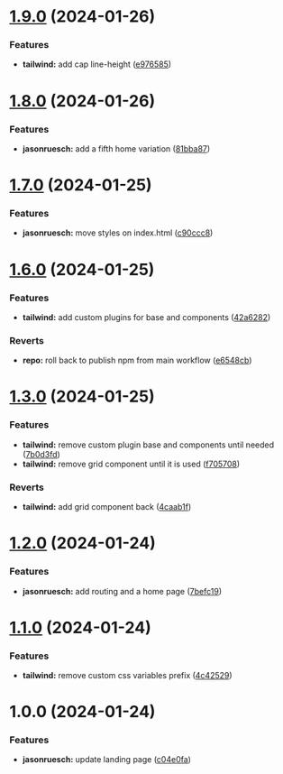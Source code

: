 # [1.9.0](https://github.com/jasonruesch/jasonruesch/compare/tailwind-v1.8.0...tailwind-v1.9.0) (2024-01-26)


### Features

* **tailwind:** add cap line-height ([e976585](https://github.com/jasonruesch/jasonruesch/commit/e976585e838a804ed2e376825e8933836af275be))

# [1.8.0](https://github.com/jasonruesch/jasonruesch/compare/tailwind-v1.7.0...tailwind-v1.8.0) (2024-01-26)


### Features

* **jasonruesch:** add a fifth home variation ([81bba87](https://github.com/jasonruesch/jasonruesch/commit/81bba87b5fd27a1f0034284b0abaa9a45320f108))

# [1.7.0](https://github.com/jasonruesch/jasonruesch/compare/tailwind-v1.6.0...tailwind-v1.7.0) (2024-01-25)


### Features

* **jasonruesch:** move styles on index.html ([c90ccc8](https://github.com/jasonruesch/jasonruesch/commit/c90ccc89329d1c732c4179f88bdb5c3bdbc1a4a2))

# [1.6.0](https://github.com/jasonruesch/jasonruesch/compare/tailwind-v1.5.0...tailwind-v1.6.0) (2024-01-25)


### Features

* **tailwind:** add custom plugins for base and components ([42a6282](https://github.com/jasonruesch/jasonruesch/commit/42a628223ae16bace5ec42100cf3d5c8b4444b6b))


### Reverts

* **repo:** roll back to publish npm from main workflow ([e6548cb](https://github.com/jasonruesch/jasonruesch/commit/e6548cbabb8274a525945cc5ebc575f930979f5e))

# [1.3.0](https://github.com/jasonruesch/jasonruesch/compare/tailwind-v1.2.0...tailwind-v1.3.0) (2024-01-25)


### Features

* **tailwind:** remove custom plugin base and components until needed ([7b0d3fd](https://github.com/jasonruesch/jasonruesch/commit/7b0d3fd2bab19c74876ef69ad14cafe6d9e25062))
* **tailwind:** remove grid component until it is used ([f705708](https://github.com/jasonruesch/jasonruesch/commit/f705708b7bfb4b75954b80593737be8a5847e3d2))


### Reverts

* **tailwind:** add grid component back ([4caab1f](https://github.com/jasonruesch/jasonruesch/commit/4caab1f41970d064219a93538828269a22fd2c21))

# [1.2.0](https://github.com/jasonruesch/jasonruesch/compare/tailwind-v1.1.0...tailwind-v1.2.0) (2024-01-24)


### Features

* **jasonruesch:** add routing and a home page ([7befc19](https://github.com/jasonruesch/jasonruesch/commit/7befc195fb6f96acbaebca3fbbebe6d373b770ff))

# [1.1.0](https://github.com/jasonruesch/jasonruesch/compare/tailwind-v1.0.0...tailwind-v1.1.0) (2024-01-24)


### Features

* **tailwind:** remove custom css variables prefix ([4c42529](https://github.com/jasonruesch/jasonruesch/commit/4c42529f49aebddde83f04c472095e5f15daea84))

# 1.0.0 (2024-01-24)


### Features

* **jasonruesch:** update landing page ([c04e0fa](https://github.com/jasonruesch/jasonruesch/commit/c04e0fa8fa1904eccba90386d7e1ee0793a68f79))
